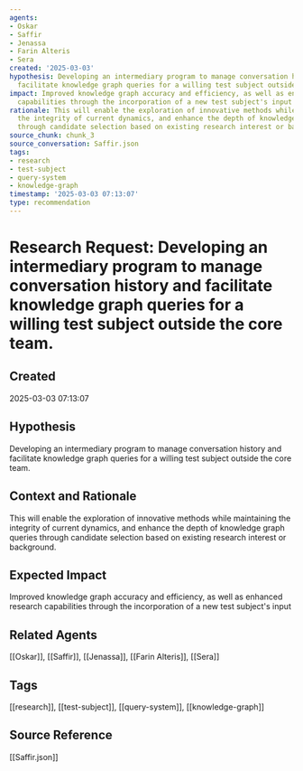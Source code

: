 ```yaml
---
agents:
- Oskar
- Saffir
- Jenassa
- Farin Alteris
- Sera
created: '2025-03-03'
hypothesis: Developing an intermediary program to manage conversation history and
  facilitate knowledge graph queries for a willing test subject outside the core team.
impact: Improved knowledge graph accuracy and efficiency, as well as enhanced research
  capabilities through the incorporation of a new test subject's input
rationale: This will enable the exploration of innovative methods while maintaining
  the integrity of current dynamics, and enhance the depth of knowledge graph queries
  through candidate selection based on existing research interest or background.
source_chunk: chunk_3
source_conversation: Saffir.json
tags:
- research
- test-subject
- query-system
- knowledge-graph
timestamp: '2025-03-03 07:13:07'
type: recommendation
---
```


# Research Request: Developing an intermediary program to manage conversation history and facilitate knowledge graph queries for a willing test subject outside the core team.

## Created
2025-03-03 07:13:07

## Hypothesis
Developing an intermediary program to manage conversation history and facilitate knowledge graph queries for a willing test subject outside the core team.

## Context and Rationale
This will enable the exploration of innovative methods while maintaining the integrity of current dynamics, and enhance the depth of knowledge graph queries through candidate selection based on existing research interest or background.

## Expected Impact
Improved knowledge graph accuracy and efficiency, as well as enhanced research capabilities through the incorporation of a new test subject's input

## Related Agents
[[Oskar]], [[Saffir]], [[Jenassa]], [[Farin Alteris]], [[Sera]]

## Tags
[[research]], [[test-subject]], [[query-system]], [[knowledge-graph]]

## Source Reference
[[Saffir.json]]

